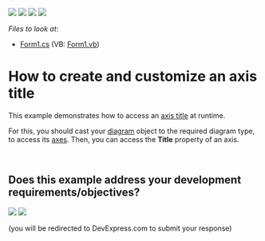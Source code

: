 <!-- default badges list -->
![](https://img.shields.io/endpoint?url=https://codecentral.devexpress.com/api/v1/VersionRange/128574101/12.1.5%2B)
[![](https://img.shields.io/badge/Open_in_DevExpress_Support_Center-FF7200?style=flat-square&logo=DevExpress&logoColor=white)](https://supportcenter.devexpress.com/ticket/details/E1366)
[![](https://img.shields.io/badge/📖_How_to_use_DevExpress_Examples-e9f6fc?style=flat-square)](https://docs.devexpress.com/GeneralInformation/403183)
[![](https://img.shields.io/badge/💬_Leave_Feedback-feecdd?style=flat-square)](#does-this-example-address-your-development-requirementsobjectives)
<!-- default badges end -->
<!-- default file list -->
*Files to look at*:

* [Form1.cs](./CS/AxisTitle/Form1.cs) (VB: [Form1.vb](./VB/AxisTitle/Form1.vb))
<!-- default file list end -->
# How to create and customize an axis title


<p>This example demonstrates how to access an <a href="http://devexpress.com/Help/Content.aspx?help=XtraCharts&document=CustomDocument5801.htm">axis title</a> at runtime.</p><p>For this, you should cast your <a href="http://devexpress.com/Help/Content.aspx?help=XtraCharts&document=CustomDocument6017.htm">diagram</a> object to the required diagram type, to access its <a href="http://devexpress.com/Help/Content.aspx?help=XtraCharts&document=CustomDocument6016.htm">axes</a>. Then, you can access the <strong>Title</strong> property of an axis.</p>

<br/>


<!-- feedback -->
## Does this example address your development requirements/objectives?

[<img src="https://www.devexpress.com/support/examples/i/yes-button.svg"/>](https://www.devexpress.com/support/examples/survey.xml?utm_source=github&utm_campaign=winforms-chart-create-and-customize-an-axis-title&~~~was_helpful=yes) [<img src="https://www.devexpress.com/support/examples/i/no-button.svg"/>](https://www.devexpress.com/support/examples/survey.xml?utm_source=github&utm_campaign=winforms-chart-create-and-customize-an-axis-title&~~~was_helpful=no)

(you will be redirected to DevExpress.com to submit your response)
<!-- feedback end -->
